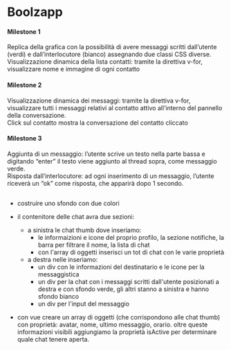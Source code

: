 Boolzapp 
===

#### Milestone 1
Replica della grafica con la possibilità di avere messaggi scritti dall’utente (verdi) e dall’interlocutore (bianco) assegnando due classi CSS diverse.     
Visualizzazione dinamica della lista contatti: tramite la direttiva v-for, visualizzare nome e immagine di ogni contatto

#### Milestone 2
Visualizzazione dinamica dei messaggi: tramite la direttiva v-for, visualizzare tutti i messaggi relativi al contatto attivo all’interno del pannello della conversazione.    
Click sul contatto mostra la conversazione del contatto cliccato


#### Milestone 3
Aggiunta di un messaggio: l’utente scrive un testo nella parte bassa e digitando “enter” il testo viene aggiunto al thread sopra, come messaggio verde.   
Risposta dall’interlocutore: ad ogni inserimento di un messaggio, l’utente riceverà un “ok” come risposta, che apparirà dopo 1 secondo.

##
- costruire uno sfondo con due colori
- il contenitore delle chat avra due sezioni:
  - a sinistra le chat thumb dove inseriamo: 
    - le informaizioni e icone del proprio profilo, la sezione notifiche, la barra per filtrare il nome, la lista di chat 
    - con l'array di oggetti inserisci un tot di chat con le varie proprietà
  - a destra nelle inseriamo: 
    - un div con le informazioni del destinatario e le icone per la messaggistica 
    - un div per la chat con i messaggi scritti dall'utente posizionati a destra e con sfondo verde, gli altri stanno a sinistra e hanno sfondo bianco 
    - un div per l'input del messaggio

- con vue creare un array di oggetti (che corrispondono alle chat thumb) con proprietà: avatar, nome, ultimo messaggio, orario. oltre queste informazioni visibili aggiungiamo la proprietà isActive per determinare quale chat tenere aperta.
